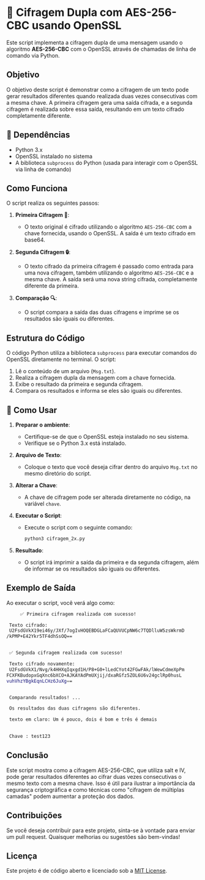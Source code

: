 # 🚀 Cifragem Dupla com AES-256-CBC usando OpenSSL

Este script implementa a cifragem dupla de uma mensagem usando o algoritmo **AES-256-CBC** com o OpenSSL através de chamadas de linha de comando via Python.

## Objetivo

O objetivo deste script é demonstrar como a cifragem de um texto pode gerar resultados diferentes quando realizada duas vezes consecutivas com a mesma chave. A primeira cifragem gera uma saída cifrada, e a segunda cifragem é realizada sobre essa saída, resultando em um texto cifrado completamente diferente.

## 🔧 Dependências

- Python 3.x
- OpenSSL instalado no sistema
- A biblioteca `subprocess` do Python (usada para interagir com o OpenSSL via linha de comando)

## Como Funciona

O script realiza os seguintes passos:

1. **Primeira Cifragem 🔐**: 
   - O texto original é cifrado utilizando o algoritmo `AES-256-CBC` com a chave fornecida, usando o OpenSSL. A saída é um texto cifrado em base64.

2. **Segunda Cifragem 🔒**:
   - O texto cifrado da primeira cifragem é passado como entrada para uma nova cifragem, também utilizando o algoritmo `AES-256-CBC` e a mesma chave. A saída será uma nova string cifrada, completamente diferente da primeira.

3. **Comparação 🔍**: 
   - O script compara a saída das duas cifragens e imprime se os resultados são iguais ou diferentes.

## Estrutura do Código

O código Python utiliza a biblioteca `subprocess` para executar comandos do OpenSSL diretamente no terminal. O script:

1. Lê o conteúdo de um arquivo (`Msg.txt`).
2. Realiza a cifragem dupla da mensagem com a chave fornecida.
3. Exibe o resultado da primeira e segunda cifragem.
4. Compara os resultados e informa se eles são iguais ou diferentes.

## 🧐 Como Usar

1. **Preparar o ambiente**:
   - Certifique-se de que o OpenSSL esteja instalado no seu sistema.
   - Verifique se o Python 3.x está instalado.

2. **Arquivo de Texto**:
   - Coloque o texto que você deseja cifrar dentro do arquivo `Msg.txt` no mesmo diretório do script.

3. **Alterar a Chave**:
   - A chave de cifragem pode ser alterada diretamente no código, na variável `chave`.

4. **Executar o Script**:
   - Execute o script com o seguinte comando:
     ```bash
     python3 cifragem_2x.py
     ```

5. **Resultado**:
   - O script irá imprimir a saída da primeira e da segunda cifragem, além de informar se os resultados são iguais ou diferentes.

## Exemplo de Saída

Ao executar o script, você verá algo como:
```bash
     ✅ Primeira cifragem realizada com sucesso!

 Texto cifrado:
 U2FsdGVkX19ei46y/JXf/7ogIvHOQEBDGLaFCaQUVUCpNW6c7TQDlluW5zsWkrmD
/kPMP+E42Ykr5TF4dhSsOQ==


 ✅ Segunda cifragem realizada com sucesso!

 Texto cifrado novamente:
 U2FsdGVkX1/Nvg/k4HHXqIqxgd1H/P8+G0+lLedCYot42FGwFAk/lWewCdmeXpPm
FCXFKBudopxGqXnc6bXCO+AJKAYAdPmUXjij/dxaRGfz5ZOL6U6v24gclRp0husL
vuhVhzYBgkEqnLCHz6JuXg==


 Comparando resultados! ...

 Os resultados das duas cifragens são diferentes.

 texto em claro: Um é pouco, dois é bom e três é demais
 

 Chave : test123 
```

## Conclusão

Este script mostra como a cifragem AES-256-CBC, que utiliza salt e IV, pode gerar resultados diferentes ao cifrar duas vezes consecutivas o mesmo texto com a mesma chave. Isso é útil para ilustrar a importância da segurança criptográfica e como técnicas como "cifragem de múltiplas camadas" podem aumentar a proteção dos dados.

## Contribuições

Se você deseja contribuir para este projeto, sinta-se à vontade para enviar um pull request. Quaisquer melhorias ou sugestões são bem-vindas!

## Licença

Este projeto é de código aberto e licenciado sob a [MIT License](LICENSE).

